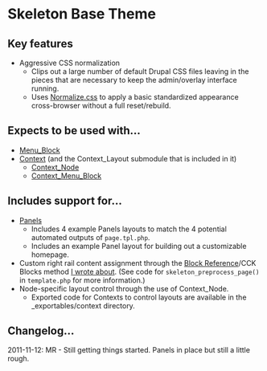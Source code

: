 # Skeleton Base Theme

## Key features

* Aggressive CSS normalization
  * Clips out a large number of default Drupal CSS files leaving in the pieces that are necessary to keep the admin/overlay interface running. 
  * Uses [Normalize.css](http://necolas.github.com/normalize.css/) to apply a basic standardized appearance cross-browser without a full reset/rebuild.

## Expects to be used with...

* [Menu_Block](http://drupal.org/project/menu_block)
* [Context](http://drupal.org/project/context) (and the Context_Layout submodule that is included in it)
  * [Context_Node](http://drupal.org/project/context_node)
  * [Context_Menu_Block](http://drupal.org/project/context_menu_block)

## Includes support for...

* [Panels](http://drupal.org/project/panels)
  * Includes 4 example Panels layouts to match the 4 potential automated outputs of `page.tpl.php`.
  * Includes an example Panel layout for building out a customizable homepage.
* Custom right rail content assignment through the [Block Reference](http://drupal.org/project/blockreference)/CCK Blocks method [I wrote about](http://writing.michaelraichelson.com/2011/10/29/managing-custom-block-assignments-in-drupal-with-automated-fallbacks/). (See code for `skeleton_preprocess_page()` in `template.php` for more information.)
* Node-specific layout control through the use of Context_Node.
  * Exported code for Contexts to control layouts are available in the _exportables/context directory.

## Changelog...

2011-11-12: MR - Still getting things started. Panels in place but still a little rough. 